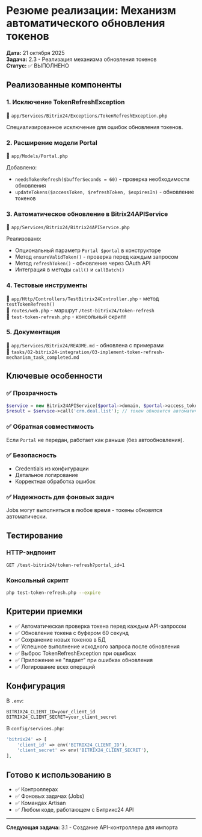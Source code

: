 # Резюме реализации: Механизм автоматического обновления токенов

**Дата:** 21 октября 2025  
**Задача:** 2.3 - Реализация механизма обновления токенов  
**Статус:** ✅ ВЫПОЛНЕНО

## Реализованные компоненты

### 1. Исключение TokenRefreshException

📁 `app/Services/Bitrix24/Exceptions/TokenRefreshException.php`

Специализированное исключение для ошибок обновления токенов.

### 2. Расширение модели Portal

📁 `app/Models/Portal.php`

Добавлено:

- `needsTokenRefresh($bufferSeconds = 60)` - проверка необходимости обновления
- `updateTokens($accessToken, $refreshToken, $expiresIn)` - обновление токенов

### 3. Автоматическое обновление в Bitrix24APIService

📁 `app/Services/Bitrix24/Bitrix24APIService.php`

Реализовано:

- Опциональный параметр `Portal $portal` в конструкторе
- Метод `ensureValidToken()` - проверка перед каждым запросом
- Метод `refreshToken()` - обновление через OAuth API
- Интеграция в методы `call()` и `callBatch()`

### 4. Тестовые инструменты

📁 `app/Http/Controllers/TestBitrix24Controller.php` - метод `testTokenRefresh()`  
📁 `routes/web.php` - маршрут `/test-bitrix24/token-refresh`  
📁 `test-token-refresh.php` - консольный скрипт  

### 5. Документация

📁 `app/Services/Bitrix24/README.md` - обновлена с примерами  
📁 `tasks/02-bitrix24-integration/03-implement-token-refresh-mechanism_task_completed.md`

## Ключевые особенности

### ✅ Прозрачность

```php
$service = new Bitrix24APIService($portal->domain, $portal->access_token, 30, 5, $portal);
$result = $service->call('crm.deal.list'); // токен обновится автоматически
```

### ✅ Обратная совместимость

Если `Portal` не передан, работает как раньше (без автообновления).

### ✅ Безопасность

- Credentials из конфигурации
- Детальное логирование
- Корректная обработка ошибок

### ✅ Надежность для фоновых задач

Jobs могут выполняться в любое время - токены обновятся автоматически.

## Тестирование

### HTTP-эндпоинт

```http
GET /test-bitrix24/token-refresh?portal_id=1
```

### Консольный скрипт

```bash
php test-token-refresh.php --expire
```

## Критерии приемки

- ✅ Автоматическая проверка токена перед каждым API-запросом
- ✅ Обновление токена с буфером 60 секунд
- ✅ Сохранение новых токенов в БД
- ✅ Успешное выполнение исходного запроса после обновления
- ✅ Выброс TokenRefreshException при ошибках
- ✅ Приложение не "падает" при ошибках обновления
- ✅ Логирование всех операций

## Конфигурация

В `.env`:

```env
BITRIX24_CLIENT_ID=your_client_id
BITRIX24_CLIENT_SECRET=your_client_secret
```

В `config/services.php`:

```php
'bitrix24' => [
    'client_id' => env('BITRIX24_CLIENT_ID'),
    'client_secret' => env('BITRIX24_CLIENT_SECRET'),
],
```

## Готово к использованию в

- ✅ Контроллерах
- ✅ Фоновых задачах (Jobs)
- ✅ Командах Artisan
- ✅ Любом коде, работающем с Битрикс24 API

---

**Следующая задача:** 3.1 - Создание API-контроллера для импорта
